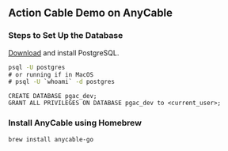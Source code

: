## Action Cable Demo on AnyCable

### Steps to Set Up the Database

[Download](http://www.postgresql.org/download/windows/) and install PostgreSQL.

```bat
psql -U postgres
# or running if in MacOS
# psql -U `whoami` -d postgres
```

```psql
CREATE DATABASE pgac_dev;
GRANT ALL PRIVILEGES ON DATABASE pgac_dev to <current_user>;
```

### Install AnyCable using Homebrew

```bash
brew install anycable-go
```
